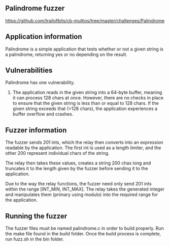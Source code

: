 ## Palindrome fuzzer
https://github.com/trailofbits/cb-multios/tree/master/challenges/Palindrome

## Application information
Palindrome is a simple application that tests whether or not a given string is a palindrome, returning yes or no depending on the result.

## Vulnerabilities
Palindrome has one vulnerability.
1. The application reads in the given string into a 64-byte buffer, meaning it can process 128 chars at once. However, there are no checks in place to ensure that the given string is less than or equal to 128 chars. If the given string exceeds that (>128 chars), the application experiences a buffer overflow and crashes.

## Fuzzer information
The fuzzer sends 201 ints, which the relay then converts into an expression readable by the application. The first int is used as a length limiter, and the other 200 represent individual chars of the string.

The relay then takes these values, creates a string 200 chas long and truncates it to the length given by the fuzzer before sending it to the application.

Due to the way the relay functions, the fuzzer need only send 201 ints within the range [INT_MIN, INT_MAX]. The relay takes the generated integer and manipulates them (primary using modulo) into the required range for the application.

## Running the fuzzer
The fuzzer files must be named palindrome.c in order to build properly.
Run the make file found in the build folder.
Once the build process is complete, run fuzz.sh in the bin folder.